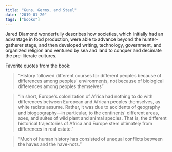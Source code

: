 ```yaml
---
title: "Guns, Germs, and Steel"
date: "2019-01-20"
tags: ["books"]
---
```


Jared Diamond wonderfully describes how societies, which initially had an advantage in food production, were able to advance beyond the hunter-gatherer stage, and then developed writing, technology, government, and organized religion and ventured by sea and land to conquer and decimate the pre-literate cultures.

Favorite quotes from the book:

> “History followed different courses for different peoples because of differences among peoples' environments, not because of biological differences among peoples themselves”

> “In short, Europe's colonization of Africa had nothing to do with differences between European and African peoples themselves, as white racists assume. Rather, it was due to accidents of geography and biogeography—in particular, to the continents' different areas, axes, and suites of wild plant and animal species. That is, the different historical trajectories of Africa and Europe stem ultimately from differences in real estate.”

> “Much of human history has consisted of unequal conflicts between the haves and the have-nots.”
